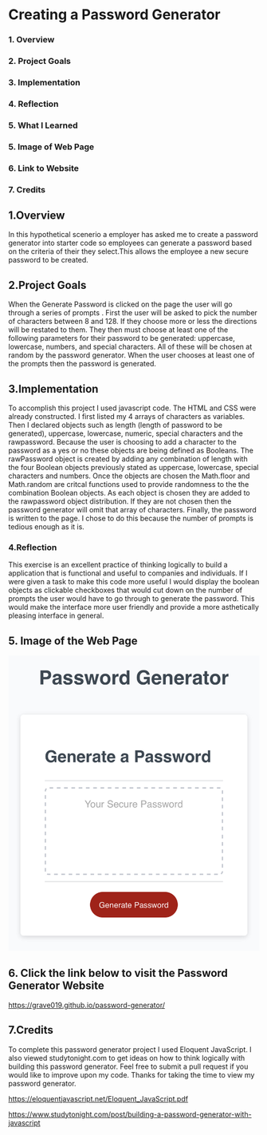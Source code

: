 # Creating a Password Generator

### 1. Overview

### 2. Project Goals

### 3. Implementation

### 4. Reflection

### 5. What I Learned

### 5. Image of Web Page

### 6. Link to Website

### 7. Credits

## 1.Overview

In this hypothetical scenerio a employer has asked me to create a password generator into starter code so employees can generate a password based on the criteria of their they select.This allows the employee a new secure password to be created.

## 2.Project Goals

When the Generate Password is clicked on the page the user will go through a series of prompts . First the user will be asked to pick the number of characters between 8 and 128. If they choose more or less the directions will be restated to them. They then must choose at least one of the following parameters for their password to be generated: uppercase, lowercase, numbers, and special characters. All of these will be chosen at random by the password generator. When the user chooses at least one of the prompts then the password is generated. 

## 3.Implementation

To accomplish this project I used javascript code. The HTML and CSS were already constructed. I first listed my 4 arrays of characters as variables. Then I declared objects such as length (length of password to be generated), uppercase, lowercase, numeric, special characters and the rawpassword. Because the user is choosing to add a character to the password as a yes or no these  objects are being defined as Booleans. The rawPassword object is created by adding any combination of length with the four Boolean objects previously stated as uppercase, lowercase, special characters and numbers. Once the objects are chosen the Math.floor and Math.random are critcal functions used to provide randomness to the the combination Boolean objects. As each object is chosen they are added to the rawpassword object distribution. If they are not chosen then the password generator will omit that array of characters. Finally, the password is written to the page. I chose to do this because the number of prompts is tedious enough as it is.

###  4.Reflection

This exercise is an excellent practice of thinking logically to build a application that is functional and useful to companies and individuals. If I were given a task to make this code more useful I would display the boolean objects as clickable checkboxes that would cut down on the number of prompts the user would have to go through to generate the password. This would make the interface more user friendly and provide a more asthetically pleasing interface in general.

## 5. Image of the Web Page

![password generator image](/IMG_2003.jpg)

## 6. Click the link below to visit the Password Generator Website

https://grave019.github.io/password-generator/

## 7.Credits

To complete this password generator project I used Eloquent JavaScript. I also viewed studytonight.com to get ideas on how to think logically with building this password generator. Feel free to submit a pull request if you would like to improve upon my code. Thanks for taking the time to view my password generator.

https://eloquentjavascript.net/Eloquent_JavaScript.pdf

https://www.studytonight.com/post/building-a-password-generator-with-javascript